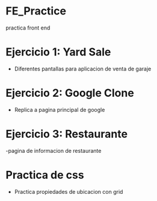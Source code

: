 # FE_Practice
practica front end
# Ejercicio 1: Yard Sale
- Diferentes pantallas para aplicacion de venta de garaje

# Ejercicio 2: Google Clone
- Replica a pagina principal de google

# Ejercicio 3: Restaurante
-pagina de informacion de restaurante

# Practica de css
- Practica propiedades de ubicacion con grid
